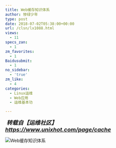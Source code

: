 ```yaml
---
title: Web缓存知识体系
author: 惨绿少年
type: post
date: 2018-07-02T05:38:00+00:00
url: /clsn/lx1088.html
views:
  - 11
specs_zan:
  - 1
zm_favorites:
  - 1
Baidusubmit:
  - 1
no_sidebar:
  - 'true'
zm_like:
  - 4
categories:
  - Linux运维
  - Web应用
  - 运维基本功

---
```

_<span style="font-size: 18px;"><strong>&nbsp;转载自【运维社区】<a href="https://www.unixhot.com/page/cache" target="_blank">https://www.unixhot.com/page/cache</a></strong></span>_

<img data-original="/wp-content/uploads/2018/09/1190037-20180612203730808-1316825229.png" src="/wp-content/themes/clsn-003/img/blank.gif" alt="Web缓存知识体系" alt="" />